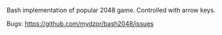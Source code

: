 Bash implementation of popular 2048 game.
Controlled with arrow keys.

Bugs: https://github.com/mydzor/bash2048/issues
